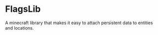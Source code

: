 # FlagsLib
A minecraft library that makes it easy to attach persistent data to entities and locations.
